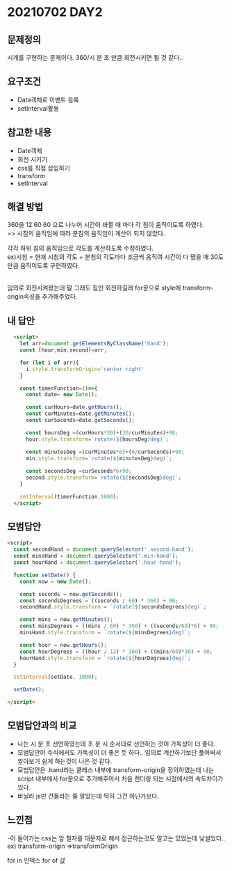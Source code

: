 # 20210702 DAY2

## 문제정의 
시계를 구현하는 문제이다.
360/시 분 초 만큼 회전시키면 될 것 같다..

## 요구조건
* Data객체로 이벤트 등록
* setInterval활용

## 참고한 내용
* Date객체
* 회전 시키기
* css를 직접 삽입하기
* transform
* setInterval

## 해결 방법
360을 12 60 60 으로 나누어 시간이 바뀔 때 마다 각 침이 움직이도록 하였다.
<br>
=> 시침의 움직임에 따라 분침의 움직임이 계산이 되지 않았다.

각각 하위 침의 움직임으로 각도를 계산하도록 수정하였다.
<br>
ex)시침 = 현재 시침의 각도 + 분침의 각도마다 조금씩 움직여 시간이 다 됐을 때 30도만큼 움직이도록 구현하였다.

<br>
임의로 회전시켜봤는데 말 그래도 침만 회전하길래 for문으로 style에 transform-origin속성을 추가해주었다.


## 내 답안
```html
  <script>
    let arr=document.getElementsByClassName('hand');
    const [hour,min,second]=arr;

    for (let i of arr){
      i.style.transformOrigin='center right'
    }

    const timerFunction=()=>{
      const date= new Date();

      const curHours=date.getHours();
      const curMinutes=date.getMinutes();
      const curSeconds=date.getSeconds();

      const hoursDeg =(curHours*30)+(30/curMinutes)+90;
      hour.style.transform=`rotate(${hoursDeg}deg)`;

      const minutesDeg =(curMinutes*6)+(6/curSeconds)+90;
      min.style.transform=`rotate(${minutesDeg}deg)`;
      
      const secondsDeg =curSeconds*6+90;
      second.style.transform=`rotate(${secondsDeg}deg)`;
    }

    setInterval(timerFunction,1000);
  </script>
```

## 모범답안
```html
<script>
  const secondHand = document.querySelector('.second-hand');
  const minsHand = document.querySelector('.min-hand');
  const hourHand = document.querySelector('.hour-hand');

  function setDate() {
    const now = new Date();

    const seconds = now.getSeconds();
    const secondsDegrees = ((seconds / 60) * 360) + 90;
    secondHand.style.transform = `rotate(${secondsDegrees}deg)`;

    const mins = now.getMinutes();
    const minsDegrees = ((mins / 60) * 360) + ((seconds/60)*6) + 90;
    minsHand.style.transform = `rotate(${minsDegrees}deg)`;

    const hour = now.getHours();
    const hourDegrees = ((hour / 12) * 360) + ((mins/60)*30) + 90;
    hourHand.style.transform = `rotate(${hourDegrees}deg)`;
  }

  setInterval(setDate, 1000);

  setDate();

</script>
```

## 모범답안과의 비교

* 나는 시 분 초 선언하였는데 초 분 시 순서대로 선언하는 것이 가독성이 더 좋다.
* 모범답안이 수식에서도 가독성이 더 좋은 듯 하다.. 임의로 계산하기보단 풀어써서 알아보기 쉽게 하는것이 나은 것 같다.
* 모범답안은 .hand라는 클래스 내부에 transform-origin을 정의하였는데 나는 script 내부에서 for문으로 추가해주어서 처음 랜더링 되는 시점에서의 속도차이가 있다.
* 바닐라 js만 건들라는 줄 알았는데 딱히 그건 아닌가보다.

## 느낀점
-이 들어가는 css는 앞 철자를 대문자로 해서 접근하는것도 알고는 있었는데 낯설었다..
ex) transform-origin =>transformOrigin

for in 인덱스
for of 값